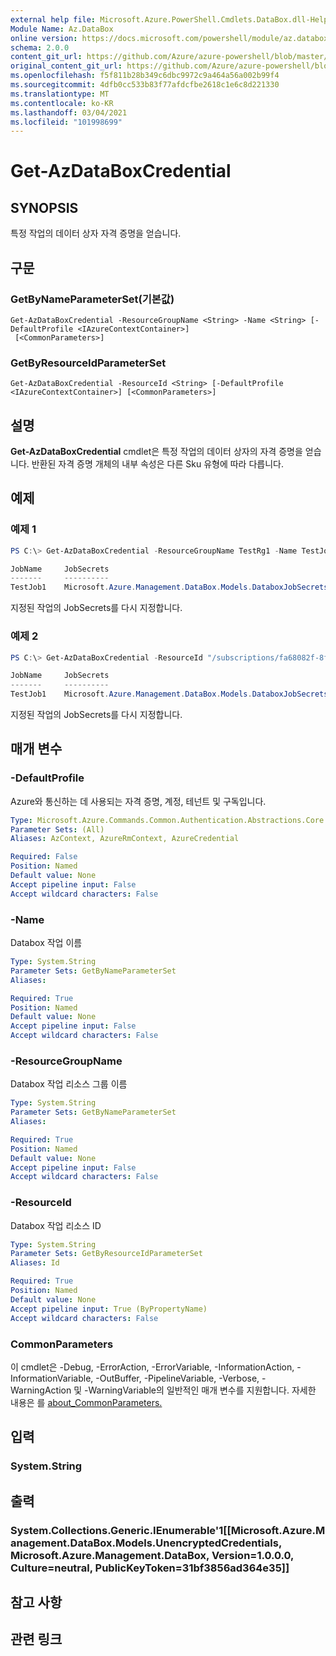 ```yaml
---
external help file: Microsoft.Azure.PowerShell.Cmdlets.DataBox.dll-Help.xml
Module Name: Az.DataBox
online version: https://docs.microsoft.com/powershell/module/az.databox/get-azdataboxcredential
schema: 2.0.0
content_git_url: https://github.com/Azure/azure-powershell/blob/master/src/DataBox/DataBox/help/Get-AzDataBoxCredential.md
original_content_git_url: https://github.com/Azure/azure-powershell/blob/master/src/DataBox/DataBox/help/Get-AzDataBoxCredential.md
ms.openlocfilehash: f5f811b28b349c6dbc9972c9a464a56a002b99f4
ms.sourcegitcommit: 4dfb0cc533b83f77afdcfbe2618c1e6c8d221330
ms.translationtype: MT
ms.contentlocale: ko-KR
ms.lasthandoff: 03/04/2021
ms.locfileid: "101998699"
---
```

# Get-AzDataBoxCredential

## SYNOPSIS
특정 작업의 데이터 상자 자격 증명을 얻습니다.

## 구문

### GetByNameParameterSet(기본값)
```
Get-AzDataBoxCredential -ResourceGroupName <String> -Name <String> [-DefaultProfile <IAzureContextContainer>]
 [<CommonParameters>]
```

### GetByResourceIdParameterSet
```
Get-AzDataBoxCredential -ResourceId <String> [-DefaultProfile <IAzureContextContainer>] [<CommonParameters>]
```

## 설명
**Get-AzDataBoxCredential** cmdlet은 특정 작업의 데이터 상자의 자격 증명을 얻습니다. 반환된 자격 증명 개체의 내부 속성은 다른 Sku 유형에 따라 다릅니다.

## 예제

### 예제 1
```powershell
PS C:\> Get-AzDataBoxCredential -ResourceGroupName TestRg1 -Name TestJob1

JobName     JobSecrets
-------     ----------
TestJob1    Microsoft.Azure.Management.DataBox.Models.DataboxJobSecrets
```

지정된 작업의 JobSecrets를 다시 지정합니다.

### 예제 2
```powershell
PS C:\> Get-AzDataBoxCredential -ResourceId "/subscriptions/fa68082f-8ff7-4a25-95c7-ce9da541242f/resourceGroups/TestRg1/providers/Microsoft.DataBox/jobs/TestJob1"

JobName     JobSecrets
-------     ----------
TestJob1    Microsoft.Azure.Management.DataBox.Models.DataboxJobSecrets
```

지정된 작업의 JobSecrets를 다시 지정합니다.

## 매개 변수

### -DefaultProfile
Azure와 통신하는 데 사용되는 자격 증명, 계정, 테넌트 및 구독입니다.

```yaml
Type: Microsoft.Azure.Commands.Common.Authentication.Abstractions.Core.IAzureContextContainer
Parameter Sets: (All)
Aliases: AzContext, AzureRmContext, AzureCredential

Required: False
Position: Named
Default value: None
Accept pipeline input: False
Accept wildcard characters: False
```

### -Name
Databox 작업 이름

```yaml
Type: System.String
Parameter Sets: GetByNameParameterSet
Aliases:

Required: True
Position: Named
Default value: None
Accept pipeline input: False
Accept wildcard characters: False
```

### -ResourceGroupName
Databox 작업 리소스 그룹 이름

```yaml
Type: System.String
Parameter Sets: GetByNameParameterSet
Aliases:

Required: True
Position: Named
Default value: None
Accept pipeline input: False
Accept wildcard characters: False
```

### -ResourceId
Databox 작업 리소스 ID

```yaml
Type: System.String
Parameter Sets: GetByResourceIdParameterSet
Aliases: Id

Required: True
Position: Named
Default value: None
Accept pipeline input: True (ByPropertyName)
Accept wildcard characters: False
```

### CommonParameters
이 cmdlet은 -Debug, -ErrorAction, -ErrorVariable, -InformationAction, -InformationVariable, -OutBuffer, -PipelineVariable, -Verbose, -WarningAction 및 -WarningVariable의 일반적인 매개 변수를 지원합니다. 자세한 내용은 를 [about_CommonParameters.](http://go.microsoft.com/fwlink/?LinkID=113216)

## 입력

### System.String

## 출력

### System.Collections.Generic.IEnumerable'1[[Microsoft.Azure.Management.DataBox.Models.UnencryptedCredentials, Microsoft.Azure.Management.DataBox, Version=1.0.0.0, Culture=neutral, PublicKeyToken=31bf3856ad364e35]]

## 참고 사항

## 관련 링크
